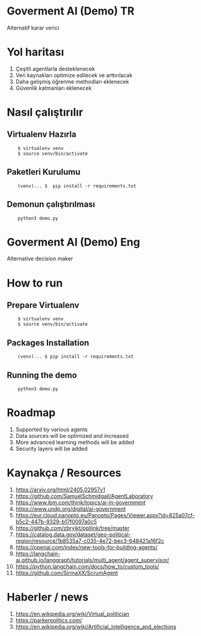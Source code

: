 # Goverment AI (Demo) TR
Alternatif karar verici




# Yol haritası
1. Çeşitli agentlarla desteklenecek
2. Veri kaynakları optimize edilecek ve arttırılacak
3. Daha gelişmiş öğrenme methodları eklenecek
4. Güvenlik katmanları eklenecek


# Nasıl çalıştırılır  
## Virtualenv Hazırla
```
    $ virtualenv venv
    $ source venv/bin/activate
```


## Paketleri Kurulumu

```
    (venv)... $  pip install -r requirements.txt

```
## Demonun çalıştırılması
```
    python3 demo.py 

```



# Goverment AI (Demo) Eng
Alternative decision maker



# How to run  
## Prepare Virtualenv
```
    $ virtualenv venv
    $ source venv/bin/activate
```


## Packages Installation

```
    (venv)... $ pip install -r requirements.txt

```
## Running the demo
```
    python3 demo.py 

```
# Roadmap
1. Supported by various agents
2. Data sources will be optimized and increased
3. More advanced learning methods will be added
4. Security layers will be added




# Kaynakça / Resources

1. https://arxiv.org/html/2405.02957v1
2. https://github.com/SamuelSchmidgall/AgentLaboratory
3. https://www.ibm.com/think/topics/ai-in-government
4. https://www.undp.org/digital/ai-government
5. https://eur.cloud.panopto.eu/Panopto/Pages/Viewer.aspx?id=825a07cf-b5c2-447b-9329-b17f0097a0c5
6. https://github.com/zbryikt/ppllink/tree/master
7. https://catalog.data.gov/dataset/geo-political-region/resource/1b8535a7-c035-4e72-bec3-648421a16f2c
8. https://openai.com/index/new-tools-for-building-agents/
9. https://langchain-ai.github.io/langgraph/tutorials/multi_agent/agent_supervisor/
10. https://python.langchain.com/docs/how_to/custom_tools/
11. https://github.com/SirmaXX/ScrumAgent



# Haberler / news
1. https://en.wikipedia.org/wiki/Virtual_politician
2. https://parkerpolitics.com/
3. https://en.wikipedia.org/wiki/Artificial_intelligence_and_elections